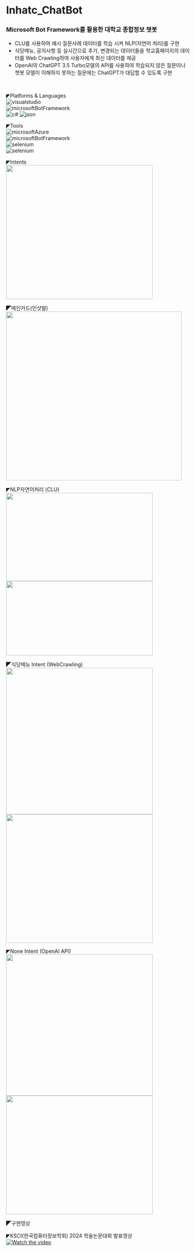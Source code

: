# Inhatc_ChatBot

### Microsoft Bot Framework를 활용한 대학교 종합정보 챗봇
* CLU를 사용하여 예시 질문사례 데이터를 학습 시켜 NLP(자연어 처리)를 구현
* 식당메뉴, 공지사항 등 실시간으로 추가, 변경되는 데이터들을 학교홈페이지의 데이터를 Web Crawling하여 사용자에게 최신 데이터를 제공
* OpenAI의 ChatGPT 3.5 Turbo모델의 API를 사용하여 학습되지 않은 질문이나 챗봇 모델이 이해하지 못하는 질문에는 ChatGPT가 대답할 수 있도록 구현
<br>

◤Platforms & Languages<br>
![visualstudio](https://img.shields.io/badge/visualstudio-5C2D91?style=for-the-badge&logo=visualstudio&logoColor=white)<br>
![microsoftBotFramework](https://img.shields.io/badge/botframeworkemulator-5E5E5E?style=for-the-badge&logo=microsoft&logoColor=white)<br>
![c#](https://img.shields.io/badge/csharp-512BD4?style=for-the-badge&logo=csharp&logoColor=white)
![json](https://img.shields.io/badge/json-000000?style=for-the-badge&logo=json&logoColor=white)

◤Tools<br>
![microsoftAzure](https://img.shields.io/badge/microsoftazure-0078D4?style=for-the-badge&logo=microsoftazure&logoColor=white)<br>
![microsoftBotFramework](https://img.shields.io/badge/microsoftbotframework-5E5E5E?style=for-the-badge&logo=microsoft&logoColor=white)<br>
![selenium](https://img.shields.io/badge/selenium-43B02A?style=for-the-badge&logo=selenium&logoColor=white)<br>
![selenium](https://img.shields.io/badge/openai-412991?style=for-the-badge&logo=openai&logoColor=white)

◤Intents<br>
<img src="https://github.com/KION126/InhatcChatbot/assets/73977410/ad8ed5f7-0245-42e2-b8c4-f4e9729f7d32"  width="400 " height="366"/>

◤메인카드(인삿말)<br>
<img src="https://github.com/KION126/InhatcChatbot/assets/73977410/e0b64fad-e99a-4562-b360-a8b74272c99b"  width="479 " height="461"/>

◤NLP자연어처리 (CLU)<br>
<img src="https://github.com/KION126/InhatcChatbot/assets/73977410/e5263c73-99d3-41e8-8d09-ae9c4ec20701"  width="400" height="241"/>
<img src="https://github.com/KION126/InhatcChatbot/assets/73977410/64ca65b2-fde2-4322-b847-afcd64d96162"  width="400" height="203"/>

◤식당메뉴 Intent (WebCrawling)<br>
<img src="https://github.com/KION126/InhatcChatbot/assets/73977410/e54cc7d6-693f-47ee-82fe-8d13692a0512"  width="400" height="400"/>
<img src="https://github.com/KION126/InhatcChatbot/assets/73977410/a8a9c7a5-bfe8-4dc6-a318-b42b6db821aa"  width="400" height="351"/>

◤None Intent (OpenAI API)<br>
<img src="https://github.com/KION126/InhatcChatbot/assets/73977410/756e247b-6138-4c21-a409-7d13fb213b82"  width="400" height="386"/>
<img src="https://github.com/KION126/InhatcChatbot/assets/73977410/4fca3e0f-1bf0-48b7-9812-3b67c443a447"  width="400" height="324"/>

◤구현영상<br>


◤KSCI(한국컴퓨터정보학회) 2024 학술논문대회 발표영상<br>
[![Watch the video](https://img.youtube.com/vi/pj1pUCk8b.jpg)](https://www.youtube.com/watch?v=pj1pUCk8b_E)


